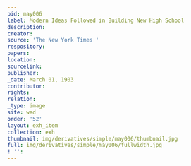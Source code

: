 ```yaml
---
pid: may006
label: Modern Ideas Followed in Building New High School
description:
creator:
source: 'The New York Times '
respository:
papers:
location:
sourcelink:
publisher:
_date: March 01, 1903
contributor:
rights:
relation:
_type: image
site: wad
order: '52'
layout: exh_item
collection: exh
thumbnail: img/derivatives/simple/may006/thumbnail.jpg
full: img/derivatives/simple/may006/fullwidth.jpg
! '':
---
```

